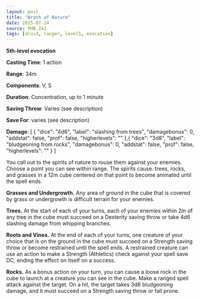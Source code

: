 ```yaml
---
layout: post
title: "Wrath of Nature"
date: 2015-07-14
source: PHB.242
tags: [druid, ranger, level5, evocation]
---
```


**5th-level evocation**

**Casting Time**: 1 action

**Range**: 34m

**Components**: V, S

**Duration**: Concentration, up to 1 minute

**Saving Throw**: Varies (see description)

**Save For**: varies (see description)

**Damage**: [ { "dice": "4d6", "label": "slashing from trees", "damagebonus": 0, "addstat": false, "prof": false, "higherlevels": "" },{ "dice": "3d8", "label": "bludgeoning from rocks", "damagebonus": 0, "addstat": false, "prof": false, "higherlevels": "" } ]

You call out to the spirits of nature to rouse them against your enemies. Choose a point you can see within range. The spirits cause. trees, rocks, and grasses
in a 12m cube centered on that point to become animated until the spell ends.

**Grasses and Undergrowth.** Any area of ground in the cube that is covered by grass or undergrowth is difficult terrain for your enemies.

**Trees.** At the start of each of your turns, each of your enemies within 2m of any tree in the cube must succeed on a Dexterity saving throw or take 4d6 slashing
damage from whipping branches.

**Roots and Vines.** At the end of each of your turns, one creature of your choice that is on the ground in the cube must succeed on a Strength saving throw or become
restrained until the spell ends. A restrained creature can use an action to make a Strength (Athletics) check against your spell save DC, ending the effect on itself on
a success.

**Rocks.** As a bonus action on your turn, you can cause a loose rock in the cube to launch at a creature you can see in the cube. Make a ranged spell attack against the
target. On a hit, the target takes 3d8 bludgeoning damage, and it must succeed on a Strength saving throw or fall prone.